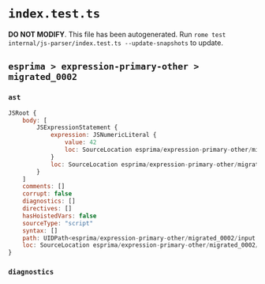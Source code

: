 # `index.test.ts`

**DO NOT MODIFY**. This file has been autogenerated. Run `rome test internal/js-parser/index.test.ts --update-snapshots` to update.

## `esprima > expression-primary-other > migrated_0002`

### `ast`

```javascript
JSRoot {
	body: [
		JSExpressionStatement {
			expression: JSNumericLiteral {
				value: 42
				loc: SourceLocation esprima/expression-primary-other/migrated_0002/input.js 2:4-2:6
			}
			loc: SourceLocation esprima/expression-primary-other/migrated_0002/input.js 2:4-2:6
		}
	]
	comments: []
	corrupt: false
	diagnostics: []
	directives: []
	hasHoistedVars: false
	sourceType: "script"
	syntax: []
	path: UIDPath<esprima/expression-primary-other/migrated_0002/input.js>
	loc: SourceLocation esprima/expression-primary-other/migrated_0002/input.js 1:0-4:0
}
```

### `diagnostics`

```

```
